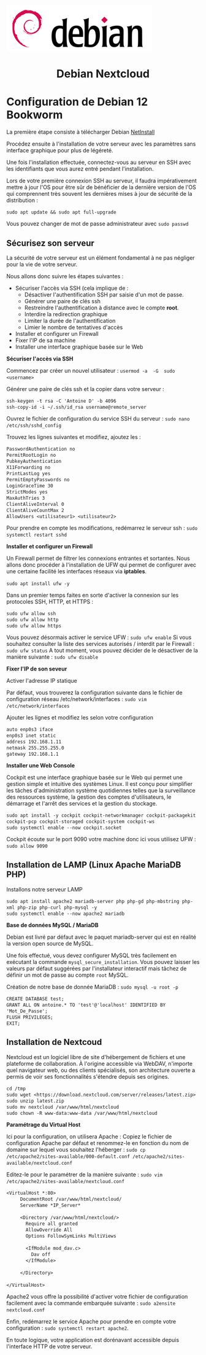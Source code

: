 <img src="./logo.png" />


<h1 align="center">Debian Nextcloud</h1>


# Configuration de Debian 12 Bookworm 

La première étape consiste à télécharger Debian [NetInstall](https://cdimage.debian.org/debian-cd/current/amd64/bt-cd/)

Procédez ensuite à l'installation de votre serveur avec les paramètres sans interface graphique pour plus de légéreté.

Une fois l'installation effectuée, connectez-vous au serveur en SSH avec les identifiants que vous aurez entré pendant l'installation. 

Lors de votre première connexion SSH au serveur, il faudra impérativement mettre à jour l'OS pour être sûr de bénéficier de la dernière version de l'OS qui comprennent très souvent les dernières mises à jour de sécurité de la distribution :

```
sudo apt update && sudo apt full-upgrade
```

Vous pouvez changer de mot de passe administrateur avec `sudo passwd`

## Sécurisez son serveur

La sécurité de votre serveur est un élément fondamental à ne pas négliger pour la vie de votre serveur. 

Nous allons donc suivre les étapes suivantes :

- Sécuriser l'accès via SSH (cela implique de :
  - Désactiver l'authentification SSH par saisie d'un mot de passe.
  - Générer une paire de clés ssh
  - Restreindre l'authentification à distance avec le compte **root**.
  - Interdire la redirection graphique
  - Limiter la durée de l'authentification
  - Limier le nombre de tentatives d'accès
- Installer et configurer un Firewall
- Fixer l'IP de sa machine
- Installer une interface graphique basée sur le Web

**Sécuriser l'accès via SSH**

Commencez par créer un nouvel utilisateur : `usermod -a  -G  sudo  <username>` 

Générer une paire de clés ssh et la copier dans votre serveur :

```
ssh-keygen -t rsa -C 'Antoine D' -b 4096
ssh-copy-id -i ~/.ssh/id_rsa username@remote_server
```

Ouvrez le fichier de configuration du service SSH du serveur :  `sudo nano /etc/ssh/sshd_config`

Trouvez les lignes suivantes et modifiez, ajoutez les :

```
PasswordAuthentication no  
PermitRootLogin no
PubkeyAuthentication
X11Forwarding no
PrintLastLog yes
PermitEmptyPasswords no
LoginGraceTime 30
StrictModes yes
MaxAuthTries 3
ClientAliveInterval	0
ClientAliveCountMax	2
AllowUsers <utilisateur1> <utilisateur2>
```

Pour prendre en compte les modifications, redémarrez le serveur ssh : `sudo systemctl restart sshd`

**Installer et configurer un Firewall**

Un Firewall permet de filtrer les connexions entrantes et sortantes. Nous allons donc procéder à l'installation de UFW qui permet de configurer avec une certaine facilité les interfaces réseaux via **iptables**.

`sudo apt install ufw -y`

Dans un premier temps faites en sorte d'activer la connexion sur les protocoles SSH, HTTP, et HTTPS :

```
sudo ufw allow ssh  
sudo ufw allow http  
sudo ufw allow https
```

Vous pouvez désormais activer le service UFW : `sudo ufw enable`
Si vous souhaitez consulter la liste des services autorisés / interdit par le Firewall : `sudo ufw status`
A tout moment, vous pouvez décider de le désactiver de la manière suivante : `sudo ufw disable`

**Fixer l'IP de son seveur**

Activer l'adresse IP statique

Par défaut, vous trouverez la configuration suivante dans le fichier de configuration réseau /etc/network/interfaces : `sudo vim /etc/network/interfaces`

Ajouter les lignes et modifiez les selon votre configuration

```
auto enp0s3 iface
enp0s3 inet static
address 192.168.1.11
netmask 255.255.255.0
gateway 192.168.1.1
```

**Installer une Web Console**

Cockpit est une interface graphique basée sur le Web qui permet une gestion simple et intuitive des systèmes Linux. Il est conçu pour simplifier les tâches d'administration système quotidiennes telles que la surveillance des ressources système, la gestion des comptes d'utilisateurs, le démarrage et l'arrêt des services et la gestion du stockage.

```
sudo apt install -y cockpit cockpit-networkmanager cockpit-packagekit cockpit-pcp cockpit-storaged cockpit-system cockpit-ws
sudo systemctl enable --now cockpit.socket
```

Cockpit écoute sur le port 9090 votre machine donc ici vous utilisez UFW : `sudo allow 9090`

## Installation de LAMP (Linux Apache MariaDB PHP)

Installons notre serveur LAMP
```
sudo apt install apache2 mariadb-server php php-gd php-mbstring php-xml php-zip php-curl php-mysql -y
sudo systemctl enable --now apache2 mariadb
```

**Base de données MySQL / MariaDB**

Debian est livré par défaut avec le paquet mariadb-server qui est en réalité la version open source de MySQL.

Une fois effectué, vous devez configurer MySQL très facilement en exécutant la commande `mysql_secure_installation`. Vous pouvez laisser les valeurs par défaut suggérées par l'installateur interactif mais tâchez de définir un mot de passe au compte `root` MySQL.

Création de notre base de donnée MariaDB : `sudo mysql -u root -p`

```
CREATE DATABASE test;
GRANT ALL ON antoine.* TO 'test'@'localhost' IDENTIFIED BY 'Mot_De_Passe';
FLUSH PRIVILEGES;
EXIT;
```

## Installation de Nextcoud

Nextcloud est un logiciel libre de site d'hébergement de fichiers et une plateforme de collaboration. À l'origine accessible via WebDAV, n'importe quel navigateur web, ou des clients spécialisés, son architecture ouverte a permis de voir ses fonctionnalités s'étendre depuis ses origines.

```
cd /tmp
sudo wget <https://download.nextcloud.com/server/releases/latest.zip>
sudo unzip latest.zip
sudo mv nextcloud /var/www/html/nextcloud
sudo chown -R www-data:www-data /var/www/html/nextcloud
```

**Paramétrage du Virtual Host**

Ici pour la configuration, on utilisera Apache :
Copiez le fichier de configuration Apache par défaut et renommez-le en fonction du nom de domaine sur lequel vous souhaitez l'héberger :
`sudo cp /etc/apache2/sites-available/000-default.conf /etc/apache2/sites-available/nextcloud.conf`

Editez-le pour le paramétrer de la manière suivante : 
`sudo vim /etc/apache2/sites-available/nextcloud.conf`

```
<VirtualHost *:80>
     DocumentRoot /var/www/html/nextcloud/
     ServerName *IP_Server*

     <Directory /var/www/html/nextcloud/>
       Require all granted
       AllowOverride All
       Options FollowSymLinks MultiViews

       <IfModule mod_dav.c>
         Dav off
       </IfModule>

     </Directory>

</VirtualHost>
```

Apache2 vous offre la possibilité d'activer votre fichier de configuration facilement avec la commande embarquée suivante : `sudo a2ensite nextcloud.conf`

Enfin, redémarrez le service Apache pour prendre en compte votre configuration : `sudo systemctl restart apache2`.

En toute logique, votre application est dorénavant accessible depuis l'interface HTTP de votre serveur.